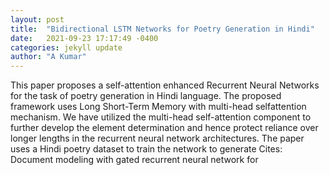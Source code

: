 ```yaml
---
layout: post
title:  "Bidirectional LSTM Networks for Poetry Generation in Hindi"
date:   2021-09-23 17:17:49 -0400
categories: jekyll update
author: "A Kumar"
---
```

This paper proposes a self-attention enhanced Recurrent Neural Networks for the task of poetry generation in Hindi language. The proposed framework uses Long Short-Term Memory with multi-head selfattention mechanism. We have utilized the multi-head self-attention component to further develop the element determination and hence protect reliance over longer lengths in the recurrent neural network architectures. The paper uses a Hindi poetry dataset to train the network to generate Cites: Document modeling with gated recurrent neural network for